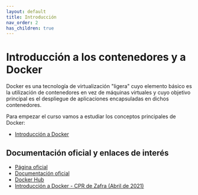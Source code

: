 ```yaml
---
layout: default
title: Introducción
nav_order: 2
has_children: true
---
```


# Introducción a los contenedores y a Docker

Docker es una tecnología de virtualización "ligera" cuyo elemento básico es la utilización de contenedores en vez de máquinas virtuales y cuyo objetivo principal es el despliegue de aplicaciones encapsuladas en dichos contenedores.

Para empezar el curso vamos a estudiar los conceptos principales de Docker:

* [Introducción a Docker](pdf/introduccion_docker.pdf)

## Documentación oficial y enlaces de interés

* [Página oficial](https://www.docker.com/)
* [Documentación oficial](https://docs.docker.com/)
* [Docker Hub](https://hub.docker.com/)
* [Introducción a Docker - CPR de Zafra (Abril de 2021)](https://iesgn.github.io/curso_docker_2021/)